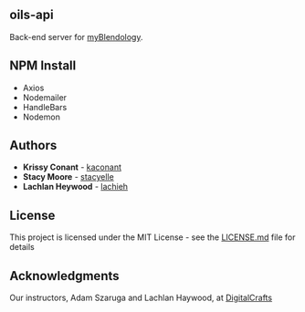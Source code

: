 ## oils-api

Back-end server for [myBlendology](https://github.com/kaconant/myBlendology).

## NPM Install

* Axios
* Nodemailer
* HandleBars
* Nodemon

## Authors

* **Krissy Conant** - [kaconant](https://github.com/kaconant)
* **Stacy Moore** - [stacyelle](https://github.com/stacyelle)
* **Lachlan Heywood** - [lachieh](https://github.com/lachieh)

## License

This project is licensed under the MIT License - see the [LICENSE.md](LICENSE.md) file for details

## Acknowledgments

Our instructors, Adam Szaruga and Lachlan Haywood, at [DigitalCrafts](https://www.digitalcrafts.com/)
